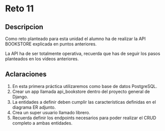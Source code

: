# Reto 11 #

## Descripcion

Como reto planteado para esta unidad el alumno ha de realizar la API BOOKSTORE explicada en puntos anteriores.

La API ha de ser totalmente operativa, recuerda que has de seguir los pasos planteados en los vídeos anteriores.

## Aclaraciones

1. En esta primera práctica utilizaremos como base de datos PostgreSQL.
2. Crear un app llamada api_bookstore dentro del proyecto general de Django.
3. La entidades a definir deben cumplir las características definidas en el diagrama ER adjunto.
4. Crea un super usuario llamado librero.
5. Recuerda definir los endpoints necesarios para poder realizar el CRUD completo a ambas entidades.